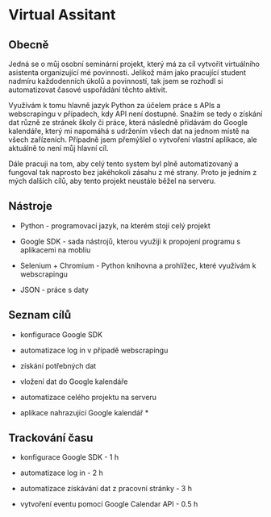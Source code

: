 # Virtual Assitant


## Obecně

Jedná se o můj osobní seminární projekt, který má za cíl vytvořit virtuálního asistenta organizující mé povinnosti. Jelikož mám jako pracující student nadmíru každodenních úkolů a povinností, tak jsem se rozhodl si automatizovat časové uspořádání těchto aktivit. 

Využívám k tomu hlavně jazyk Python za účelem práce s APIs a webscrapingu v případech, kdy API není dostupné. Snažím se tedy o získání dat různě ze stránek školy či práce, která následně přidávám do Google kalendáře, který mi napomáhá s udržením všech dat na jednom místě na všech zařízeních. Případně jsem přemýšlel o vytvoření vlastní aplikace, ale aktuálně to není můj hlavní cíl.

Dále pracuji na tom, aby celý tento system byl plně automatizovaný a fungoval tak naprosto bez jakéhokoli zásahu z mé strany. Proto je jedním z mých dalších cílů, aby tento projekt neustále běžel na serveru. 


## Nástroje

- Python - programovací jazyk, na kterém stojí celý projekt

- Google SDK - sada nástrojů, kterou využiji k propojení programu s aplikacemi na mobliu

- Selenium + Chromium - Python knihovna a prohlížec, které využívám k webscrapingu

- JSON - práce s daty


## Seznam cílů

- konfigurace Google SDK

- automatizace log in v případě webscrapingu

- získání potřebných dat

- vložení dat do Google kalendáře

- automatizace celého projektu na serveru

- aplikace nahrazující Google kalendář *


## Trackování času

- konfigurace Google SDK - 1 h

- automatizace log in - 2 h

- automatizace získávání dat z pracovní stránky - 3 h

- vytvoření eventu pomocí Google Calendar API - 0.5 h
